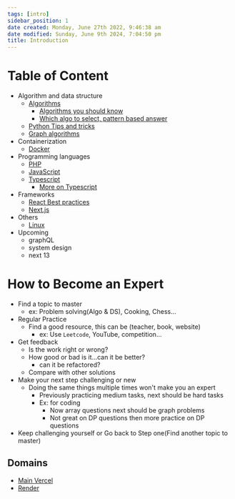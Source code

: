```yaml
---
tags: [intro]
sidebar_position: 1
date created: Monday, June 27th 2022, 9:46:38 am
date modified: Sunday, June 9th 2024, 7:04:50 pm
title: Introduction
---
```


# Table of Content

- Algorithm and data structure
	- [Algorithms](Algo/Fundamental%20Algorithms/Algorithm%20analysis.md)
		- [Algorithms you should know](Algo/Fundamental%20Algorithms/Recommendations/Algorithms%20you%20should%20know.md)
		- [Which algo to select, pattern based answer](Algo/Fundamental%20Algorithms/Recommendations/Which%20algo%20to%20select,%20pattern%20based%20answer.md)
	- [Python Tips and tricks](Algo/Python%20Tips%20&%20Tricks/Useful%20Python%20Collections%20module.md)
	- [Graph algorithms](Algo/Tree%20&%20Graph/Tree/Union%20find.md)
- Containerization
	- [Docker](Containerization/Docker/1.%20General%20step%20to%20dockerizing%20a%20project.md)
- Programming languages
	- [PHP](Programming%20langs/PHP.md)
	- [JavaScript](Programming%20langs/JavaScript/You%20Should%20Know%20JavaScript.md)
	- [Typescript](Programming%20langs/TypeScript/Fundamentals.md)
		- [More on Typescript](Programming%20langs/TypeScript/More%20on%20Typescript.md)
- Frameworks
	- [React Best practices](Frameworks/React/Best%20practices.md)
	- [Next.js](Frameworks/Nextjs/Next%2012/100.%20Intro%20to%20Next.js.md)
- Others
	- [Linux](Linux/Common%20Commands.md)
- Upcoming
	- graphQL
	- system design
	- next 13

# How to Become an Expert

- Find a topic to master
	- ex: Problem solving(Algo & DS), Cooking, Chess…
- Regular Practice
	- Find a good resource, this can be (teacher, book, website)
		- ex: Use `Leetcode`, YouTube, competition…
- Get feedback
	- Is the work right or wrong?
	- How good or bad is it…can it be better?
		- can it be refactored?
	- Compare with other solutions
- Make your next step challenging or new
	- Doing the same things multiple times won't make you an expert
		- Previously practicing medium tasks, next should be hard tasks
		- Ex: for coding
			- Now array questions next should be graph problems
			- Not great on DP questions then more practice on DP questions
- Keep challenging yourself or Go back to Step one(Find another topic to master)

## Domains

- [Main Vercel](https://zekaryas.vercel.app)
- [Render](https://zack.onrender.com)
